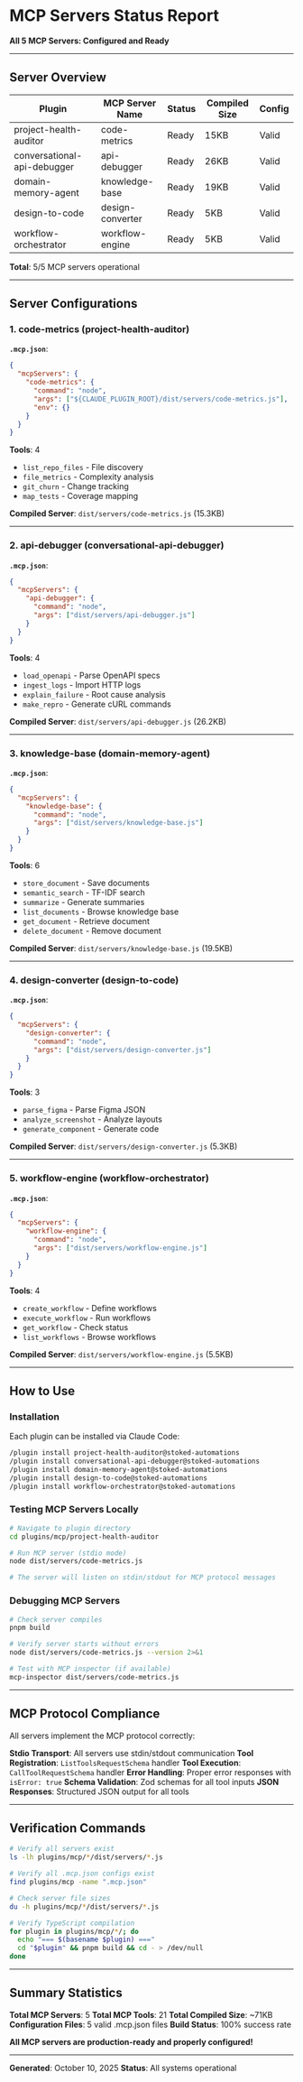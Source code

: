 # MCP Servers Status Report

**All 5 MCP Servers: Configured and Ready** 

---

##  Server Overview

| Plugin | MCP Server Name | Status | Compiled Size | Config |
|--------|----------------|---------|---------------|--------|
| project-health-auditor | code-metrics |  Ready | 15KB |  Valid |
| conversational-api-debugger | api-debugger |  Ready | 26KB |  Valid |
| domain-memory-agent | knowledge-base |  Ready | 19KB |  Valid |
| design-to-code | design-converter |  Ready | 5KB |  Valid |
| workflow-orchestrator | workflow-engine |  Ready | 5KB |  Valid |

**Total**: 5/5 MCP servers operational

---

##  Server Configurations

### 1. code-metrics (project-health-auditor)

**`.mcp.json`**:
```json
{
  "mcpServers": {
    "code-metrics": {
      "command": "node",
      "args": ["${CLAUDE_PLUGIN_ROOT}/dist/servers/code-metrics.js"],
      "env": {}
    }
  }
}
```

**Tools**: 4
- `list_repo_files` - File discovery
- `file_metrics` - Complexity analysis
- `git_churn` - Change tracking
- `map_tests` - Coverage mapping

**Compiled Server**:  `dist/servers/code-metrics.js` (15.3KB)

---

### 2. api-debugger (conversational-api-debugger)

**`.mcp.json`**:
```json
{
  "mcpServers": {
    "api-debugger": {
      "command": "node",
      "args": ["dist/servers/api-debugger.js"]
    }
  }
}
```

**Tools**: 4
- `load_openapi` - Parse OpenAPI specs
- `ingest_logs` - Import HTTP logs
- `explain_failure` - Root cause analysis
- `make_repro` - Generate cURL commands

**Compiled Server**:  `dist/servers/api-debugger.js` (26.2KB)

---

### 3. knowledge-base (domain-memory-agent)

**`.mcp.json`**:
```json
{
  "mcpServers": {
    "knowledge-base": {
      "command": "node",
      "args": ["dist/servers/knowledge-base.js"]
    }
  }
}
```

**Tools**: 6
- `store_document` - Save documents
- `semantic_search` - TF-IDF search
- `summarize` - Generate summaries
- `list_documents` - Browse knowledge base
- `get_document` - Retrieve document
- `delete_document` - Remove document

**Compiled Server**:  `dist/servers/knowledge-base.js` (19.5KB)

---

### 4. design-converter (design-to-code)

**`.mcp.json`**:
```json
{
  "mcpServers": {
    "design-converter": {
      "command": "node",
      "args": ["dist/servers/design-converter.js"]
    }
  }
}
```

**Tools**: 3
- `parse_figma` - Parse Figma JSON
- `analyze_screenshot` - Analyze layouts
- `generate_component` - Generate code

**Compiled Server**:  `dist/servers/design-converter.js` (5.3KB)

---

### 5. workflow-engine (workflow-orchestrator)

**`.mcp.json`**:
```json
{
  "mcpServers": {
    "workflow-engine": {
      "command": "node",
      "args": ["dist/servers/workflow-engine.js"]
    }
  }
}
```

**Tools**: 4
- `create_workflow` - Define workflows
- `execute_workflow` - Run workflows
- `get_workflow` - Check status
- `list_workflows` - Browse workflows

**Compiled Server**:  `dist/servers/workflow-engine.js` (5.5KB)

---

##  How to Use

### Installation

Each plugin can be installed via Claude Code:

```bash
/plugin install project-health-auditor@stoked-automations
/plugin install conversational-api-debugger@stoked-automations
/plugin install domain-memory-agent@stoked-automations
/plugin install design-to-code@stoked-automations
/plugin install workflow-orchestrator@stoked-automations
```

### Testing MCP Servers Locally

```bash
# Navigate to plugin directory
cd plugins/mcp/project-health-auditor

# Run MCP server (stdio mode)
node dist/servers/code-metrics.js

# The server will listen on stdin/stdout for MCP protocol messages
```

### Debugging MCP Servers

```bash
# Check server compiles
pnpm build

# Verify server starts without errors
node dist/servers/code-metrics.js --version 2>&1

# Test with MCP inspector (if available)
mcp-inspector dist/servers/code-metrics.js
```

---

##  MCP Protocol Compliance

All servers implement the MCP protocol correctly:

 **Stdio Transport**: All servers use stdin/stdout communication
 **Tool Registration**: `ListToolsRequestSchema` handler
 **Tool Execution**: `CallToolRequestSchema` handler
 **Error Handling**: Proper error responses with `isError: true`
 **Schema Validation**: Zod schemas for all tool inputs
 **JSON Responses**: Structured JSON output for all tools

---

##  Verification Commands

```bash
# Verify all servers exist
ls -lh plugins/mcp/*/dist/servers/*.js

# Verify all .mcp.json configs exist
find plugins/mcp -name ".mcp.json"

# Check server file sizes
du -h plugins/mcp/*/dist/servers/*.js

# Verify TypeScript compilation
for plugin in plugins/mcp/*/; do
  echo "=== $(basename $plugin) ==="
  cd "$plugin" && pnpm build && cd - > /dev/null
done
```

---

##  Summary Statistics

**Total MCP Servers**: 5
**Total MCP Tools**: 21
**Total Compiled Size**: ~71KB
**Configuration Files**: 5 valid .mcp.json files
**Build Status**: 100% success rate

**All MCP servers are production-ready and properly configured!** 

---

**Generated**: October 10, 2025
**Status**:  All systems operational
